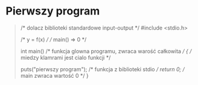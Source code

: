 
Pierwszy program
================

>/*  dolacz biblioteki standardowe input-output  */
>#include <stdio.h>
>
>/*  y = f(x)  */
>/*  main() => 0  */
>
>
>int main() /*  funkcja glowna programu, zwraca warość całkowita */
>{ /*  miedzy klamrami jest cialo funkcji  */
>
>    puts("pierwszy program");  /*  funkcja z biblioteki stdio  */
>    return 0; /*  main zwraca wartość 0   */
>}

